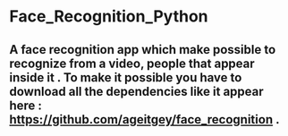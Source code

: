 # Face_Recognition_Python
## A face recognition app which make possible to recognize from a video, people that appear inside it .     To make it possible you have to download all the dependencies like it appear here : https://github.com/ageitgey/face_recognition .
